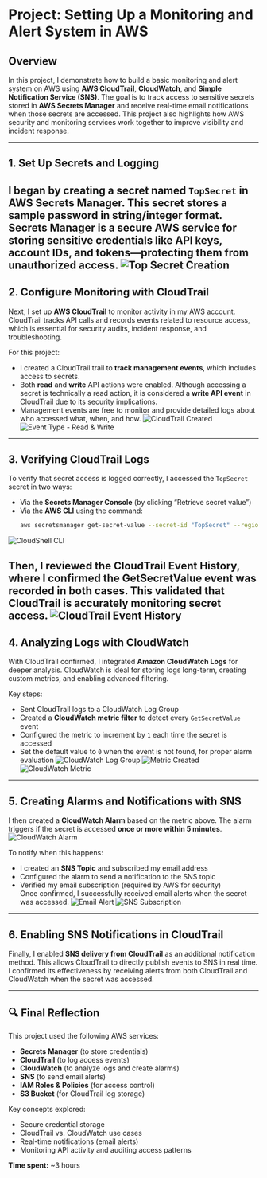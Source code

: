 # Project: Setting Up a Monitoring and Alert System in AWS

## Overview  
In this project, I demonstrate how to build a basic monitoring and alert system on AWS using **AWS CloudTrail**, **CloudWatch**, and **Simple Notification Service (SNS)**. The goal is to track access to sensitive secrets stored in **AWS Secrets Manager** and receive real-time email notifications when those secrets are accessed. This project also highlights how AWS security and monitoring services work together to improve visibility and incident response.

---

## 1. Set Up Secrets and Logging  
I began by creating a secret named `TopSecret` in **AWS Secrets Manager**. This secret stores a sample password in string/integer format.  
Secrets Manager is a secure AWS service for storing sensitive credentials like API keys, account IDs, and tokens—protecting them from unauthorized access.
![Top Secret Creation](cs/topsecret-creation.png)
---

## 2. Configure Monitoring with CloudTrail 
Next, I set up **AWS CloudTrail** to monitor activity in my AWS account. CloudTrail tracks API calls and records events related to resource access, which is essential for security audits, incident response, and troubleshooting.

For this project:
- I created a CloudTrail trail to **track management events**, which includes access to secrets.
- Both **read** and **write** API actions were enabled. Although accessing a secret is technically a read action, it is considered a **write API event** in CloudTrail due to its security implications.
- Management events are free to monitor and provide detailed logs about who accessed what, when, and how.
![CloudTrail Created](CS/cloudtrail-created.png)
![Event Type - Read & Write](CS/event-type-r-w.png)

---

## 3. Verifying CloudTrail Logs  
To verify that secret access is logged correctly, I accessed the `TopSecret` secret in two ways:
- Via the **Secrets Manager Console** (by clicking “Retrieve secret value”)
- Via the **AWS CLI** using the command:  
  ```bash
  aws secretsmanager get-secret-value --secret-id "TopSecret" --region us-east-1
  ```
![CloudShell CLI](CS/cloudshell-cli.png)

Then, I reviewed the **CloudTrail Event History**, where I confirmed the **GetSecretValue** event was recorded in both cases. This validated that CloudTrail is accurately monitoring secret access.
![CloudTrail Event History](CS/cloudtrail-event-history.png)
---

## 4. Analyzing Logs with CloudWatch  
With CloudTrail confirmed, I integrated **Amazon CloudWatch Logs** for deeper analysis. CloudWatch is ideal for storing logs long-term, creating custom metrics, and enabling advanced filtering.

Key steps:
- Sent CloudTrail logs to a CloudWatch Log Group  
- Created a **CloudWatch metric filter** to detect every `GetSecretValue` event  
- Configured the metric to increment by `1` each time the secret is accessed  
- Set the default value to `0` when the event is not found, for proper alarm evaluation
![CloudWatch Log Group](CS/cloudwatch-log-group.png)
![Metric Created](CS/cw-metric-created.png)
![CloudWatch Metric](CS/cloudwatch-metric.png)
---

## 5. Creating Alarms and Notifications with SNS  
I then created a **CloudWatch Alarm** based on the metric above. The alarm triggers if the secret is accessed **once or more within 5 minutes**.
![CloudWatch Alarm](CS/alarm-created.png)

To notify when this happens:
- I created an **SNS Topic** and subscribed my email address  
- Configured the alarm to send a notification to the SNS topic  
- Verified my email subscription (required by AWS for security)  
Once confirmed, I successfully received email alerts when the secret was accessed.
![Email Alert](CS/email-alert.png)
![SNS Subscription](CS/subscription-confirmed.png)

---

## 6. Enabling SNS Notifications in CloudTrail  
Finally, I enabled **SNS delivery from CloudTrail** as an additional notification method. This allows CloudTrail to directly publish events to SNS in real time. I confirmed its effectiveness by receiving alerts from both CloudTrail and CloudWatch when the secret was accessed.

---

## 🔍 Final Reflection  
This project used the following AWS services:  
- **Secrets Manager** (to store credentials)  
- **CloudTrail** (to log access events)  
- **CloudWatch** (to analyze logs and create alarms)  
- **SNS** (to send email alerts)  
- **IAM Roles & Policies** (for access control)  
- **S3 Bucket** (for CloudTrail log storage)  

Key concepts explored:  
- Secure credential storage  
- CloudTrail vs. CloudWatch use cases  
- Real-time notifications (email alerts)  
- Monitoring API activity and auditing access patterns  

**Time spent:** ~3 hours
